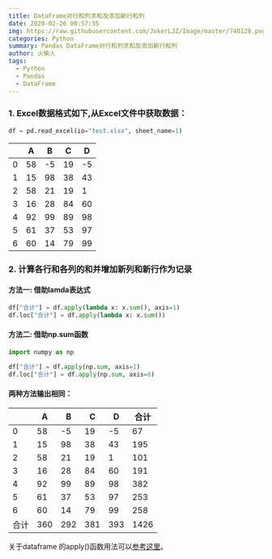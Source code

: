 ```yaml
---
title: DataFrame对行和列求和及添加新行和列
date: 2020-02-26 00:57:35
img: https://raw.githubusercontent.com/JokerLJZ/Image/master/740128.png
categories: Python
summary: Pandas DataFrame对行和列求和及添加新行和列
author: 火柴人
tags:
  - Python
  - Pandas
  - DataFrame
---
```


### 1. Excel数据格式如下,从Excel文件中获取数据：

```python
df = pd.read_excel(io="test.xlsx", sheet_name=1)
```

|   | A  | B   | C  | D   |
|---|----|-----|----|-----|
| 0 | 58 | \-5 | 19 | \-5 |
| 1 | 15 | 98  | 38 | 43  |
| 2 | 58 | 21  | 19 | 1   |
| 3 | 16 | 28  | 84 | 60  |
| 4 | 92 | 99  | 89 | 98  |
| 5 | 61 | 37  | 53 | 97  |
| 6 | 60 | 14  | 79 | 99  |

### 2. 计算各行和各列的和并增加新列和新行作为记录

#### 方法一: 借助lamda表达式

```python
df["合计"] = df.apply(lambda x: x.sum(), axis=1)
df.loc["合计"] = df.apply(lambda x: x.sum())
```

#### 方法二: 借助np.sum函数

```python
import numpy as np

df["合计"] = df.apply(np.sum, axis=1)
df.loc["合计"] = df.apply(np.sum, axis=0)
```

#### 两种方法输出相同：

|    | A   | B   | C   | D   | 合计   |
|----|-----|-----|-----|-----|------|
| 0  | 58  | \-5 | 19  | \-5 | 67   |
| 1  | 15  | 98  | 38  | 43  | 195  |
| 2  | 58  | 21  | 19  | 1   | 101  |
| 3  | 16  | 28  | 84  | 60  | 191  |
| 4  | 92  | 99  | 89  | 98  | 382  |
| 5  | 61  | 37  | 53  | 97  | 253  |
| 6  | 60  | 14  | 79  | 99  | 258  |
| 合计 | 360 | 292 | 381 | 393 | 1426 |

关于dataframe 的apply()函数用法可以[参考这里](https://pandas.pydata.org/pandas-docs/stable/reference/api/pandas.DataFrame.apply.html#pandas.DataFrame.apply)。
